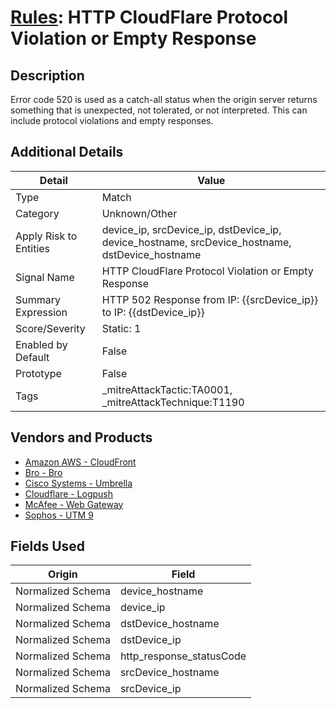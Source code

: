 # [Rules](README.md): HTTP CloudFlare Protocol Violation or Empty Response

## Description
Error code 520 is used as a catch-all status when the origin server returns something that is unexpected, not tolerated, or not interpreted. This can include protocol violations and empty responses.

## Additional Details
|Detail|Value|
|----|----|
|Type|Match|
|Category|Unknown/Other|
|Apply Risk to Entities|device_ip, srcDevice_ip, dstDevice_ip, device_hostname, srcDevice_hostname, dstDevice_hostname|
|Signal Name|HTTP CloudFlare Protocol Violation or Empty Response|
|Summary Expression|HTTP 502 Response from IP: {{srcDevice_ip}} to IP: {{dstDevice_ip}}|
|Score/Severity|Static: 1|
|Enabled by Default|False|
|Prototype|False|
|Tags|_mitreAttackTactic:TA0001, _mitreAttackTechnique:T1190|
## Vendors and Products
- [Amazon AWS - CloudFront](../products/44f07c08-c2ad-4a95-a058-1d0737ff90db.md)
- [Bro - Bro](../products/37C866BF-72E1-470A-9072-EDB908F56951.md)
- [Cisco Systems - Umbrella](../products/5ba50e74-3c05-4ea8-aeaf-5efde588c60f.md)
- [Cloudflare - Logpush](../products/c2503fcc-ef30-4e40-bb32-0bf47151b140.md)
- [McAfee - Web Gateway](../products/003d35b3-3ba8-4e93-8776-e5810b4e243e.md)
- [Sophos - UTM 9](../products/0fb003bc-8383-442f-8f3d-afcfbaefe617.md)


## Fields Used

|Origin|Field|
|----|----|
|Normalized Schema|device_hostname|
|Normalized Schema|device_ip|
|Normalized Schema|dstDevice_hostname|
|Normalized Schema|dstDevice_ip|
|Normalized Schema|http_response_statusCode|
|Normalized Schema|srcDevice_hostname|
|Normalized Schema|srcDevice_ip|


